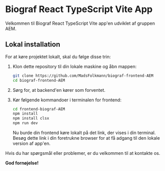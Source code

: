 # Biograf React TypeScript Vite App

Velkommen til Biograf React TypeScript Vite app'en udviklet af gruppen AEM.

## Lokal installation

For at køre projektet lokalt, skal du følge disse trin:

1. Klon dette repository til din lokale maskine og åbn mappen:

    ```bash
    git clone https://github.com/MadsFolkmann/biograf-frontend-AEM
    cd biograf-frontend-AEM
    ```

2. Sørg for, at backend'en kører som forventet.

3. Kør følgende kommandoer i terminalen for frontend:

    ```bash
    cd frontend-biograf-AEM
    npm install
    npm install clsx
    npm run dev
    ```

   Nu burde din frontend køre lokalt på det link, der vises i din terminal. Besøg dette link i din foretrukne browser for at få adgang til den lokale version af app'en.

Hvis du har spørgsmål eller problemer, er du velkommen til at kontakte os.

**God fornøjelse!**

